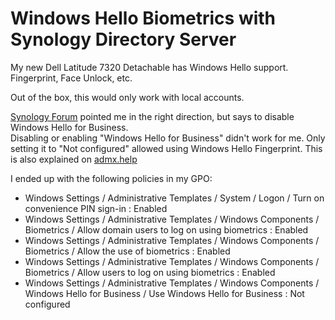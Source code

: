 # Windows Hello Biometrics with Synology Directory Server

My new Dell Latitude 7320 Detachable has Windows Hello support.  
Fingerprint, Face Unlock, etc.

Out of the box, this would only work with local accounts.

[Synology Forum](https://community.synology.com/enu/forum/1/post/138715) pointed me in the right direction, but says to disable Windows Hello for Business.  
Disabling or enabling "Windows Hello for Business" didn't work for me. Only setting it to "Not configured" allowed using Windows Hello Fingerprint.
This is also explained on [admx.help](https://admx.help/?Category=Windows_10_2016&Policy=Microsoft.Policies.MicrosoftPassportForWork::MSPassport_UsePassportForWork)

I ended up with the following policies in my GPO:

 * Windows Settings / Administrative Templates / System / Logon / Turn on convenience PIN sign-in : Enabled
 * Windows Settings / Administrative Templates / Windows Components / Biometrics / Allow domain users to log on using biometrics : Enabled
 * Windows Settings / Administrative Templates / Windows Components / Biometrics / Allow the use of biometrics : Enabled
 * Windows Settings / Administrative Templates / Windows Components / Biometrics / Allow users to log on using biometrics : Enabled
 * Windows Settings / Administrative Templates / Windows Components / Windows Hello for Business / Use Windows Hello for Business : Not configured
 
 
